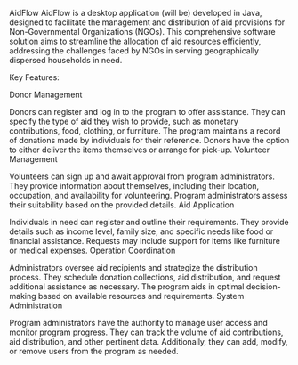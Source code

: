 AidFlow
AidFlow is a desktop application (will be) developed in Java, designed to facilitate the management and distribution of aid provisions for Non-Governmental Organizations (NGOs). This comprehensive software solution aims to streamline the allocation of aid resources efficiently, addressing the challenges faced by NGOs in serving geographically dispersed households in need.

Key Features:

Donor Management

Donors can register and log in to the program to offer assistance.
They can specify the type of aid they wish to provide, such as monetary contributions, food, clothing, or furniture.
The program maintains a record of donations made by individuals for their reference.
Donors have the option to either deliver the items themselves or arrange for pick-up.
Volunteer Management

Volunteers can sign up and await approval from program administrators.
They provide information about themselves, including their location, occupation, and availability for volunteering.
Program administrators assess their suitability based on the provided details.
Aid Application

Individuals in need can register and outline their requirements.
They provide details such as income level, family size, and specific needs like food or financial assistance.
Requests may include support for items like furniture or medical expenses.
Operation Coordination

Administrators oversee aid recipients and strategize the distribution process.
They schedule donation collections, aid distribution, and request additional assistance as necessary.
The program aids in optimal decision-making based on available resources and requirements.
System Administration

Program administrators have the authority to manage user access and monitor program progress.
They can track the volume of aid contributions, aid distribution, and other pertinent data.
Additionally, they can add, modify, or remove users from the program as needed.
